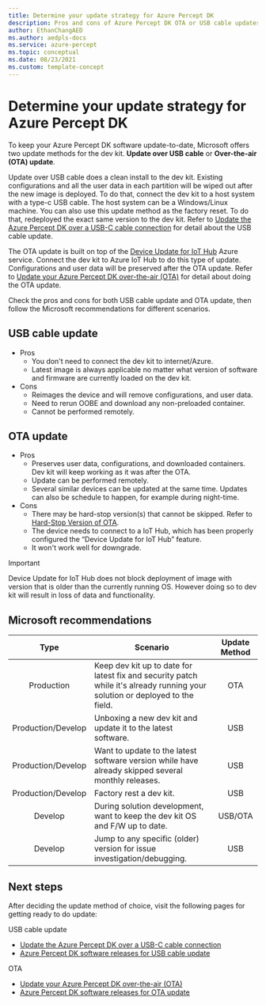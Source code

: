 ```yaml
---
title: Determine your update strategy for Azure Percept DK
description: Pros and cons of Azure Percept DK OTA or USB cable updates. Recommendation for choosing the best update approach for different users. 
author: EthanChangAED
ms.author: aedpls-docs
ms.service: azure-percept
ms.topic: conceptual
ms.date: 08/23/2021
ms.custom: template-concept
---
```


# Determine your update strategy for Azure Percept DK

To keep your Azure Percept DK software update-to-date, Microsoft offers two update methods for the dev kit. **Update over USB cable** or **Over-the-air (OTA) update**.

Update over USB cable does a clean install to the dev kit. Existing configurations and all the user data in each partition will be wiped out after the new image is deployed. To do that, connect the dev kit to a host system with a type-c USB cable. The host system can be a Windows/Linux machine.  You can also use this update method as the factory reset. To do that, redeployed the exact same version to the dev kit. Refer to [Update the Azure Percept DK over a USB-C cable connection](./how-to-update-via-usb.md) for detail about the USB cable update.

The OTA update is built on top of the [Device Update for IoT Hub](https://docs.microsoft.com/azure/iot-hub-device-update/device-update-resources) Azure service. Connect the dev kit to Azure IoT Hub to do this type of update. Configurations and user data will be preserved after the OTA update. Refer to [Update your Azure Percept DK over-the-air (OTA)](./how-to-update-over-the-air.md) for detail about doing the OTA update.

Check the pros and cons for both USB cable update and OTA update, then follow the Microsoft recommendations for different scenarios.

## USB cable update

- Pros
  - You don't need to connect the dev kit to internet/Azure.
  - Latest image is always applicable no matter what version of software and firmware are currently loaded on the dev kit.
- Cons
  - Reimages the device and will remove configurations, and user data.
  - Need to rerun OOBE and download any non-preloaded container.
  - Cannot be performed remotely.

## OTA update

- Pros
  - Preserves user data, configurations, and downloaded containers. Dev kit will keep working as it was after the OTA.
  - Update can be performed remotely.
  - Several similar devices can be updated at the same time. Updates can also be schedule to happen, for example during night-time.
- Cons
  - There may be hard-stop version(s) that cannot be skipped. Refer to [Hard-Stop Version of OTA](./software-releases-over-the-air-updates.md#hard-stop-version-of-ota).
  - The device needs to connect to a IoT Hub, which has been properly configured the “Device Update for IoT Hub” feature.
  - It won't work well for downgrade.

> [!IMPORTANT]
> Device Update for IoT Hub does not block deployment of image with version that is older than the currently running OS. However doing so to dev kit will result in loss of data and functionality.

## Microsoft recommendations

|Type|Scenario|Update Method|
|:---:|---|:---:|
|Production|Keep dev kit up to date for latest fix and security patch while it's already running your solution or deployed to the field.|OTA|
|Production/Develop|Unboxing a new dev kit and update it to the latest software.|USB|
|Production/Develop|Want to update to the latest software version while have already skipped several monthly releases.|USB|
|Production/Develop|Factory rest a dev kit.|USB|
|Develop|During solution development, want to keep the dev kit OS and F/W up to date.|USB/OTA|
|Develop|Jump to any specific (older) version for issue investigation/debugging.|USB|

## Next steps

After deciding the update method of choice, visit the following pages for getting ready to do update:

USB cable update

- [Update the Azure Percept DK over a USB-C cable connection](./how-to-update-via-usb.md)
- [Azure Percept DK software releases for USB cable update](./software-releases-usb-cable-updates.md)

OTA

- [Update your Azure Percept DK over-the-air (OTA)](./how-to-update-over-the-air.md)
- [Azure Percept DK software releases for OTA update](./software-releases-over-the-air-updates.md)
